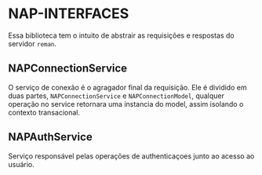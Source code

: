 # NAP-INTERFACES

Essa biblioteca tem o intuito de abstrair as requisições e respostas do servidor `reman`.


## NAPConnectionService

O serviço de conexão é o agragador final da requisição. Ele é dividido em duas partes, `NAPConnectionService` e `NAPConnectionModel`, qualquer operação no service retornara uma instancia do model, assim isolando o contexto transacional.


## NAPAuthService

Serviço responsável pelas operações de authenticaçoes junto ao acesso ao usuário.